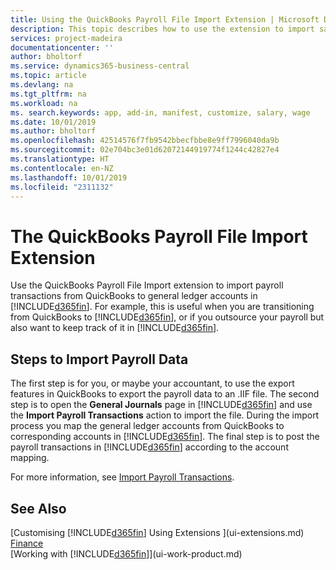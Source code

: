 ```yaml
---
title: Using the QuickBooks Payroll File Import Extension | Microsoft Docs
description: This topic describes how to use the extension to import salary and wage transactions from QuickBooks.
services: project-madeira
documentationcenter: ''
author: bholtorf
ms.service: dynamics365-business-central
ms.topic: article
ms.devlang: na
ms.tgt_pltfrm: na
ms.workload: na
ms. search.keywords: app, add-in, manifest, customize, salary, wage
ms.date: 10/01/2019
ms.author: bholtorf
ms.openlocfilehash: 42514576f7fb9542bbecfbbe8e9ff7996040da9b
ms.sourcegitcommit: 02e704bc3e01d62072144919774f1244c42827e4
ms.translationtype: HT
ms.contentlocale: en-NZ
ms.lasthandoff: 10/01/2019
ms.locfileid: "2311132"
---
```

# <a name="the-quickbooks-payroll-file-import-extension"></a>The QuickBooks Payroll File Import Extension
Use the QuickBooks Payroll File Import extension to import payroll transactions from QuickBooks to general ledger accounts in [!INCLUDE[d365fin](includes/d365fin_md.md)]. For example, this is useful when you are transitioning from QuickBooks to [!INCLUDE[d365fin](includes/d365fin_md.md)], or if you outsource your payroll but also want to keep track of it in [!INCLUDE[d365fin](includes/d365fin_md.md)].

## <a name="steps-to-import-payroll-data"></a>Steps to Import Payroll Data
The first step is for you, or maybe your accountant, to use the export features in QuickBooks to export the payroll data to an .IIF file. The second step is to open the **General Journals** page in [!INCLUDE[d365fin](includes/d365fin_md.md)] and use the **Import Payroll Transactions** action to import the file. During the import process you map the general ledger accounts from QuickBooks to corresponding accounts in [!INCLUDE[d365fin](includes/d365fin_md.md)]. The final step is to post the payroll transactions in [!INCLUDE[d365fin](includes/d365fin_md.md)] according to the account mapping. 

For more information, see [Import Payroll Transactions](finance-how-import-payroll-transactions.md).

## <a name="see-also"></a>See Also
[Customising [!INCLUDE[d365fin](includes/d365fin_md.md)] Using Extensions ](ui-extensions.md)    
[Finance](finance.md)    
[Working with [!INCLUDE[d365fin](includes/d365fin_md.md)]](ui-work-product.md)

